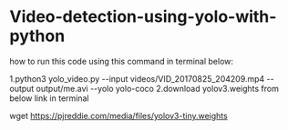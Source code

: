 # Video-detection-using-yolo-with-python
how to run this code using this command  in terminal below:







1.python3 yolo_video.py --input videos/VID_20170825_204209.mp4 --output output/me.avi --yolo yolo-coco
2.download yolov3.weights from below link in terminal



wget https://pjreddie.com/media/files/yolov3-tiny.weights





